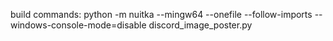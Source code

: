 build commands:
python -m nuitka --mingw64 --onefile --follow-imports --windows-console-mode=disable discord_image_poster.py